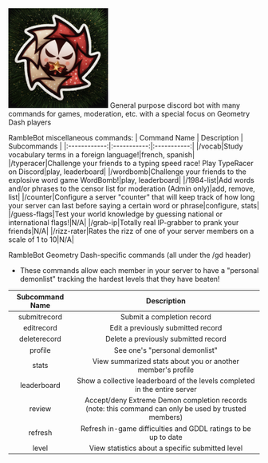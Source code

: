 <img src="https://github.com/Ramble21/RambleBot/blob/main/pfp.png" alt="drawing" width="200"/>
General purpose discord bot with many commands for games, moderation, etc. with a special focus on Geometry Dash players

RambleBot miscellaneous commands:
| Command Name | Description | Subcommands |
|:------------:|:-----------:|:-----------:|
|/vocab|Study vocabulary terms in a foreign language!|french, spanish|
|/typeracer|Challenge your friends to a typing speed race! Play TypeRacer on Discord|play, leaderboard|
|/wordbomb|Challenge your friends to the explosive word game WordBomb!|play, leaderboard|
|/1984-list|Add words and/or phrases to the censor list for moderation (Admin only)|add, remove, list|
|/counter|Configure a server "counter" that will keep track of how long your server can last before saying a certain word or phrase|configure, stats|
|/guess-flags|Test your world knowledge by guessing national or international flags!|N/A|
|/grab-ip|Totally real IP-grabber to prank your friends|N/A|
|/rizz-rater|Rates the rizz of one of your server members on a scale of 1 to 10|N/A|

RambleBot Geometry Dash-specific commands (all under the /gd header)
- These commands allow each member in your server to have a "personal demonlist" tracking the hardest levels that they have beaten!

| Subcommand Name | Description |
|:---------------:|:-----------:|
|submitrecord|Submit a completion record|
|editrecord|Edit a previously submitted record|
|deleterecord|Delete a previously submitted record|
|profile|See one's "personal demonlist"|
|stats|View summarized stats about you or another member's profile|
|leaderboard|Show a collective leaderboard of the levels completed in the entire server|
|review|Accept/deny Extreme Demon completion records (note: this command can only be used by trusted members)|
|refresh|Refresh in-game difficulties and GDDL ratings to be up to date|
|level|View statistics about a specific submitted level|
